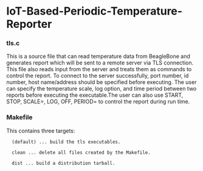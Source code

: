 # IoT-Based-Periodic-Temperature-Reporter

### tls.c

   This is a source file that can read temperature data from BeagleBone and generates report which will be sent to a remote 
   server via TLS connection. This file also reads input from the server and treats them as commands to control the report. To 
   connect to the server successfully, port number, id number, host name/address should be specified before executing.
   The user can specify the temperature scale, log option, and time period between two reports before executing the 
   executable.The user can also use START, STOP, SCALE=, LOG, OFF, PERIOD= to control the report during run time.

### Makefile

   This contains three targets:
   
      (default) ... build the tls executables.
      
      clean ... delete all files created by the Makefile.
      
      dist ... build a distribution tarball.
